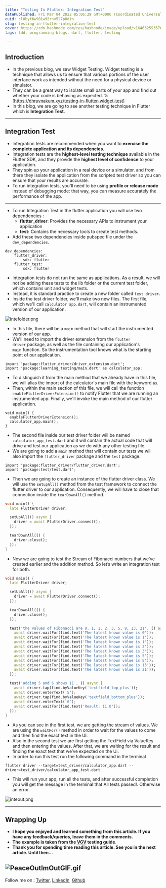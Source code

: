 ```yaml
---
title: "Testing In Flutter: Integration Test"
datePublished: Fri Mar 04 2022 05:06:29 GMT+0000 (Coordinated Universal Time)
cuid: cl0byf6w901w92rnv5l7p8din
slug: testing-in-flutter-integration-test
cover: https://cdn.hashnode.com/res/hashnode/image/upload/v1646325935706/3QvD5m-mz.png
tags: tdd, programming-blogs, dart, flutter, testing

---
```


## Introduction

- In the previous blog, we saw Widget Testing. Widget testing is a technique that allows us to ensure that various portions of the user interface work as intended without the need for a physical device or simulator.
- They can be a great way to isolate small parts of your app and find out whether your code is behaving as expected.
%[https://dhruvnakum.xyz/testing-in-flutter-widget-test]
- In this blog, we are going to see another testing technique in Flutter which is **Integration Test**.

--------

## Integration Test
- Integration tests are recommended when you want to **exercise the complete application and its dependencies**.
- Integration tests are the **highest-level testing technique** available in the Flutter SDK, and they provide the **highest level of confidence** to your application.
- They spin up your application in a real device or a simulator, and from there they isolate the application from the scripted test driver so you can ensure that your results are accurate.
- To run integration tests, you'll need to be using **profile or release mode** instead of debugging mode: that way, you can measure accurately the performance of the app.
-----
- To run Integration Test in the flutter application you will use two dependencies :
    - **flutter_driver**: Provides the necessary APIs to instrument your application
    - **test:** Contains the necessary tools to create test methods.
- Add these two dependencies inside pubspec file under the `dev_dependencies`.

```
dev_dependencies:
	flutter_driver:
		sdk: flutter
	flutter_test:
		sdk: flutter
```
- Integration tests do not run the same as applications. As a result, we will not be adding these tests to the lib folder or the current test folder, which contains unit and widget tests.
- Instead, it is standard practice to create a new folder called `test driver`.
- Inside the test driver folder, we'll make two new files. The first file, which we'll call `calculator app.dart`, will contain an instrumented version of our application.

![intefolder.png](https://cdn.hashnode.com/res/hashnode/image/upload/v1645686038655/csnWIYaz7.png)

- In this file, there will be a `main` method that will start the instrumented version of our app.
- We'll need to import the driver extension from the `flutter driver` package, as well as the file containing our application's `main` function. So the instrumentation tool knows what is the starting point of our application.

```
import 'package:flutter_driver/driver_extension.dart';
import 'package:learning_testing/main.dart' as calculator_app;
```

- To distinguish it from the main method that we already have in this file, we will alias the import of the calculator's main file with the keyword `as`.
- Then, within the main section of this file, we will call the function `enableFlutterDriverExtension()` to notify Flutter that we are running an instrumented app. Finally, we'll invoke the main method of our flutter application.

```
void main() {
  enableFlutterDriverExtension();
  calculator_app.main();
}
```

- The second file inside our test driver folder will be named `calculator_app_test.dart` and it will contain the actual code that will drive and test our application as we do with any other testing file.
- We are going to add a `main` method that will contain our tests we will also import the `flutter_driver` package and the `test` package.

```
import 'package:flutter_driver/flutter_driver.dart';
import 'package:test/test.dart';
```

- Then we are going to create an instance of the flutter driver class. We will use the `setupAll()` method from the test framework to connect the flutter driver to our application.  Consequently, we will have to close that connection inside the `tearDownAll()` method.

```dart
void main() {
  late FlutterDriver driver;

  setUpAll(() async {
    driver = await FlutterDriver.connect();
  });

  tearDownAll(() {
    driver.close();
  });
}
```

- Now we are going to test the Stream of Fibonacci numbers that we’ve created earlier and the addition method. So let’s write an integration test for both.

```dart
void main() {
  late FlutterDriver driver;

  setUpAll(() async {
    driver = await FlutterDriver.connect();
  });

  tearDownAll(() {
    driver.close();
  });

  test('the values of Fibonacci are 0, 1, 1, 2, 3, 5, 8, 13, 21', () async {
    await driver.waitFor(find.text('The latest known value is 0'));
    await driver.waitFor(find.text('The latest known value is 1'));
    await driver.waitFor(find.text('The latest known value is 1'));
    await driver.waitFor(find.text('The latest known value is 2'));
    await driver.waitFor(find.text('The latest known value is 3'));
    await driver.waitFor(find.text('The latest known value is 5'));
    await driver.waitFor(find.text('The latest known value is 8'));
    await driver.waitFor(find.text('The latest known value is 13'));
    await driver.waitFor(find.text('The latest known value is 21'));
  });

  test('adding 5 and 6 shows 11', () async {
    await driver.tap(find.byValueKey('textfield_top_plus'));
    await driver.enterText('5');
    await driver.tap(find.byValueKey('textfield_bottom_plus'));
    await driver.enterText('6');
    await driver.waitFor(find.text('Result: 11.0'));
  });
}
```

- As you can see in the first test, we are getting the stream of values. We are using the `waitFor()` method in order to wait for the values to come and then find the exact text in the UI.
- Also in the second test we are first getting the TextField via ValueKey and then entering the values. After that, we are waiting for the result and finding the exact text that we’ve expected on the UI.
- In order to run this test run the following command in the terminal

```
flutter driver --target=test_driver/calculator_app.dart --driver=test_driver/calculator_app_test.dart
```
- This will run your app, run all the tests, and after successful completion you will get the message in the terminal that All tests passed!. Otherwise an error.

![inteout.png](https://cdn.hashnode.com/res/hashnode/image/upload/v1645687026182/VJxfYj80i.png)

------
## Wrapping Up
- **I hope you enjoyed and learned something from this article. If you have any feedback/queries, leave them in the comments.**
- **The example is taken from the [VGV](https://twitter.com/VGVentures) testing guide.**
- **Thank you for spending time reading this article. See you in the next article. Until then...**

![PeaceOutImOutGIF.gif](https://cdn.hashnode.com/res/hashnode/image/upload/v1645685156891/-8-dWErtV.gif)
---------
Follow me on : [Twitter](https://twitter.com/dhruv_nakum), [LinkedIn](https://www.linkedin.com/in/dhruv-nakum-4b1054176/), [Github](https://github.com/red-star25)